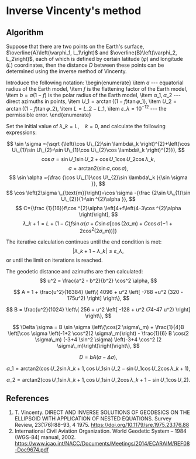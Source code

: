 # Inverse Vincenty's method

## Algorithm
Suppose that there are two points on the Earth's surface, $\overline{A}\left(\varphi_1, L_1\right)$ and $\overline{B}\left(\varphi_2, L_2\right)$, each of which is defined by certain latitude ($\varphi$) and longitude ($L$) coordinates, then the distance $D$ between these points can be determined using the inverse method of Vincenty.
	
Introduce the following notation:
	\begin{enumerate}
		\item $a$ --- equatorial radius of the Earth model,
		\item $f$ is the flattening factor of the Earth model,
		\item $b = a\left(1-f\right)$ is the polar radius of the Earth model,
		\item $\alpha\_1,\,\alpha\_2$ --- direct azimuths in points,
		\item $U\_1 =\arctan{\left(\left(1-f\right)\tan\varphi\_{1}\right)}$,
		\item $U\_2 =\arctan{\left(\left(1-f\right)\tan\varphi\_{2}\right)}$,
		\item $L =L\_2-L\_1$,
		\item $\varepsilon\_\lambda = 10^{-12}$ --- the permissible error.
	\end{enumerate}
	
Set the initial value of $\lambda\_k = L,\quad k = 0$, and calculate the following expressions:

$$ \sin \sigma ={\sqrt {\left(\cos U\_{2}\sin \lambda\_k \right)^{2}+\left(\cos U\_{1}\sin U\_{2}-\sin U\_{1}\cos U\_{2}\cos \lambda\_k \right)^{2}}}, $$
$$ \cos \sigma =\sin U\_{1}\sin U\_{2}+\cos U\_{1}\cos U\_{2}\cos \lambda\_k, $$
$$ 	\sigma =\text {arctan2} \left(\sin \sigma ,\cos \sigma \right), $$
$$ \sin \alpha ={\frac {\cos U\_{1}\cos U\_{2}\sin \lambda\_k }{\sin \sigma }}, $$
$$ \cos \left(2\sigma \_{\text{m}}\right)=\cos \sigma -{\frac {2\sin U\_{1}\sin U\_{2}}{1-\sin ^{2}\alpha }}, $$
$$ C={\frac {1}{16}}f\cos ^{2}\alpha \left[4+f\left(4-3\cos ^{2}\alpha \right)\right], $$
$$ \lambda\_{k+1} =L+(1-C)f\sin \alpha \left\{\sigma +C\sin \sigma \left[\cos \left(2\sigma \_{\text{m}}\right)+C\cos \sigma \left(-1+2\cos ^{2}\left(2\sigma \_{\text{m}}\right)\right)\right]\right\} $$

The iterative calculation continues until the end condition is met:
$$ \left|\lambda\_{k+1}-\lambda\_{k}\right|\leq\varepsilon\_\lambda, $$
or until the limit on iterations is reached.

The geodetic distance and azimuths are then calculated:
$$ u^2 = \frac{a^2 - b^2}{b^2} \cos^2 \alpha, $$

$$ 	A = 1 + \frac{u^2}{16384} \left\{ 4096 + u^2 \left[ -768 +u^2 (320 - 175u^2) \right] \right\}, $$

$$ B = \frac{u^2}{1024} \left\{ 256 + u^2 \left[ -128 + u^2 (74-47 u^2) \right] \right\}, $$

$$ \Delta \sigma = B \sin \sigma \left\{\cos(2 \sigma\_m) + \frac{1}{4}B  \left[\cos \sigma \left(-1+2 \cos^2(2 \sigma\_m)\right) - \frac{1}{6} B \cos(2 \sigma\_m)  (-3+4 \sin^2 \sigma) \left(-3+4 \cos^2 (2 \sigma\_m)\right)\right]\right\}, $$

$$ D = b A\left(\sigma - \Delta \sigma\right), $$

$$ \alpha \_{1}=\text {arctan2} \left(\cos U\_{2}\sin \lambda\_{k+1} ,\cos U\_{1}\sin U\_{2}-\sin U\_{1}\cos U\_{2}\cos \lambda\_{k+1} \right), $$

$$ \alpha \_{2}=\text {arctan2} \left(\cos U\_{1}\sin \lambda\_{k+1} ,\cos U\_{1}\sin U\_{2}\cos \lambda\_{k+1} -\sin U\_{1}\cos U\_{2}\right). $$

## References
1. T. Vincenty. DIRECT AND INVERSE SOLUTIONS OF GEODESICS ON THE ELLIPSOID WITH APPLICATION OF NESTED EQUATIONS. Survey Review, 23(176):88–93, 4 1975. https://doi.org/10.1179/sre.1975.23.176.88
2. International Civil Aviation Organization. World Geodetic System – 1984 (WGS-84) manual, 2002. https://www.icao.int/NACC/Documents/Meetings/2014/ECARAIM/REF08-Doc9674.pdf
